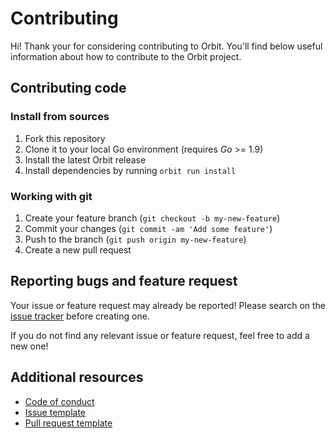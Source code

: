 # Contributing

Hi! Thank your for considering contributing to Orbit. You'll
find below useful information about how to contribute to the Orbit project.

## Contributing code

### Install from sources

1. Fork this repository
2. Clone it to your local Go environment (requires *Go* >= 1.9)
5. Install the latest Orbit release
6. Install dependencies by running `orbit run install`

### Working with git

1. Create your feature branch (`git checkout -b my-new-feature`)
2. Commit your changes (`git commit -am 'Add some feature'`)
3. Push to the branch (`git push origin my-new-feature`)
4. Create a new pull request

## Reporting bugs and feature request

Your issue or feature request may already be reported!
Please search on the [issue tracker](../../../issues) before creating one.

If you do not find any relevant issue or feature request, feel free to
add a new one!

## Additional resources

* [Code of conduct](CODE_OF_CONDUCT.md)
* [Issue template](ISSUE_TEMPLATE.md)
* [Pull request template](PULL_REQUEST_TEMPLATE.md)
